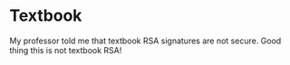 # Textbook

My professor told me that textbook RSA signatures are not secure.
Good thing this is not textbook RSA!
